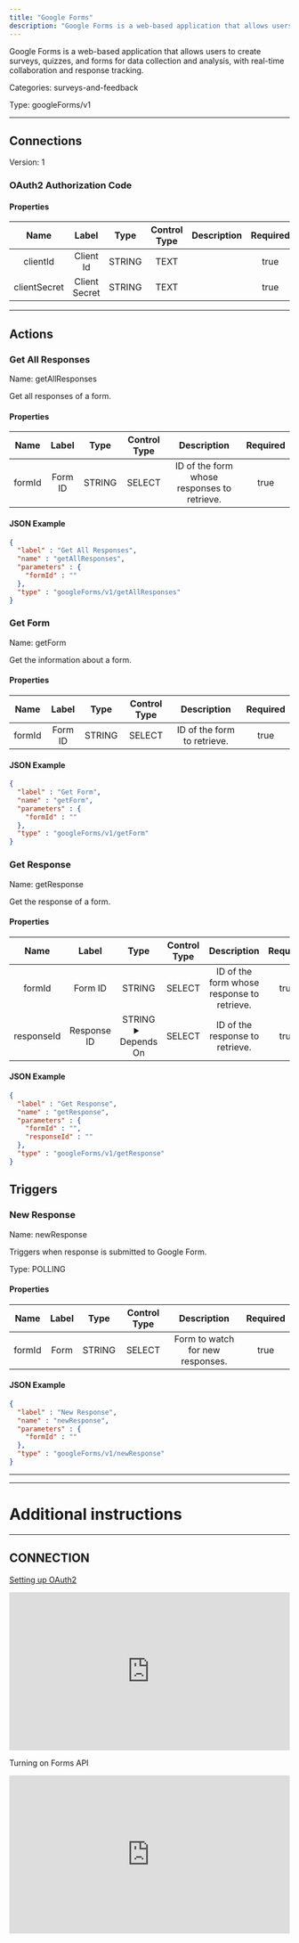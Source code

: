 ```yaml
---
title: "Google Forms"
description: "Google Forms is a web-based application that allows users to create surveys, quizzes, and forms for data collection and analysis, with real-time collaboration and response tracking."
---
```


Google Forms is a web-based application that allows users to create surveys, quizzes, and forms for data collection and analysis, with real-time collaboration and response tracking.


Categories: surveys-and-feedback


Type: googleForms/v1

<hr />



## Connections

Version: 1


### OAuth2 Authorization Code

#### Properties

|      Name       |      Label     |     Type     |    Control Type     |     Description     | Required |
|:---------------:|:--------------:|:------------:|:-------------------:|:-------------------:|:--------:|
| clientId | Client Id | STRING | TEXT |  | true |
| clientSecret | Client Secret | STRING | TEXT |  | true |





<hr />



## Actions


### Get All Responses
Name: getAllResponses

Get all responses of a form.

#### Properties

|      Name       |      Label     |     Type     |    Control Type     |     Description     | Required |
|:---------------:|:--------------:|:------------:|:-------------------:|:-------------------:|:--------:|
| formId | Form ID | STRING | SELECT | ID of the form whose responses to retrieve. | true |


#### JSON Example
```json
{
  "label" : "Get All Responses",
  "name" : "getAllResponses",
  "parameters" : {
    "formId" : ""
  },
  "type" : "googleForms/v1/getAllResponses"
}
```


### Get Form
Name: getForm

Get the information about a form.

#### Properties

|      Name       |      Label     |     Type     |    Control Type     |     Description     | Required |
|:---------------:|:--------------:|:------------:|:-------------------:|:-------------------:|:--------:|
| formId | Form ID | STRING | SELECT | ID of the form to retrieve. | true |


#### JSON Example
```json
{
  "label" : "Get Form",
  "name" : "getForm",
  "parameters" : {
    "formId" : ""
  },
  "type" : "googleForms/v1/getForm"
}
```


### Get Response
Name: getResponse

Get the response of a form.

#### Properties

|      Name       |      Label     |     Type     |    Control Type     |     Description     | Required |
|:---------------:|:--------------:|:------------:|:-------------------:|:-------------------:|:--------:|
| formId | Form ID | STRING | SELECT | ID of the form whose response to retrieve. | true |
| responseId | Response ID | STRING <details> <summary> Depends On </summary> formId </details> | SELECT | ID of the response to retrieve. | true |


#### JSON Example
```json
{
  "label" : "Get Response",
  "name" : "getResponse",
  "parameters" : {
    "formId" : "",
    "responseId" : ""
  },
  "type" : "googleForms/v1/getResponse"
}
```




## Triggers


### New Response
Name: newResponse

Triggers when response is submitted to Google Form.

Type: POLLING

#### Properties

|      Name       |      Label     |     Type     |    Control Type     |     Description     | Required |
|:---------------:|:--------------:|:------------:|:-------------------:|:-------------------:|:--------:|
| formId | Form | STRING | SELECT | Form to watch for new responses. | true |


#### JSON Example
```json
{
  "label" : "New Response",
  "name" : "newResponse",
  "parameters" : {
    "formId" : ""
  },
  "type" : "googleForms/v1/newResponse"
}
```


<hr />

<hr />

# Additional instructions
<hr />

## CONNECTION

[Setting up OAuth2](https://support.google.com/googleapi/answer/6158849?hl=en)

<div style="position:relative;height:0;width:100%;overflow:hidden;z-index:99999;box-sizing:border-box;padding-bottom:calc(50.05219207% + 32px)"><iframe src="https://www.guidejar.com/embed/fec74020-26bb-43dd-814c-f8b907f6f45b?type=1&controls=on" width="100%" height="100%" style="height:100%;position:absolute;inset:0" allowfullscreen frameborder="0"></iframe></div>

Turning on Forms API
<div style="position:relative;height:0;width:100%;overflow:hidden;z-index:99999;box-sizing:border-box;padding-bottom:calc(50.05219207% + 32px)"><iframe src="https://www.guidejar.com/embed/6O0wffw3j1b6d9hcAxOy?type=1&controls=on" width="100%" height="100%" style="height:100%;position:absolute;inset:0" allowfullscreen frameborder="0"></iframe></div>
